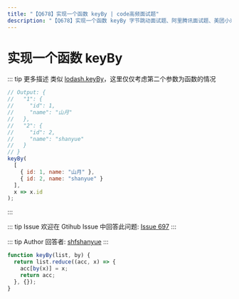 ```yaml
---
title: "【Q678】实现一个函数 keyBy | code高频面试题"
description: "【Q678】实现一个函数 keyBy 字节跳动面试题、阿里腾讯面试题、美团小米面试题。"
---
```


# 实现一个函数 keyBy

::: tip 更多描述
类似 [lodash.keyBy](https://lodash.com/docs/4.17.15#keyBy)，这里仅仅考虑第二个参数为函数的情况

```js
// Output: {
//   "1": {
//     "id": 1,
//     "name": "山月"
//   },
//   "2": {
//     "id": 2,
//     "name": "shanyue"
//   }
// }
keyBy(
  [
    { id: 1, name: "山月" },
    { id: 2, name: "shanyue" }
  ],
  x => x.id
);
```

:::

::: tip Issue
欢迎在 Gtihub Issue 中回答此问题: [Issue 697](https://github.com/shfshanyue/Daily-Question/issues/697)
:::

::: tip Author
回答者: [shfshanyue](https://github.com/shfshanyue)
:::

```js
function keyBy(list, by) {
  return list.reduce((acc, x) => {
    acc[by(x)] = x;
    return acc;
  }, {});
}
```
